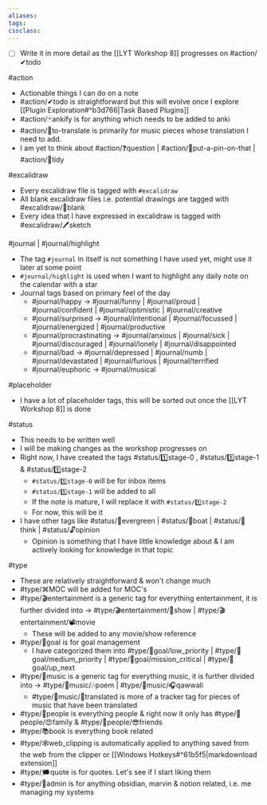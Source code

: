 ```yaml
---
aliases:
tags: 
cssclass: 
---
```


- [ ] Write it in more detail as the [[LYT Workshop 8]] progresses on #action/✔todo 


#action 
- Actionable things I can do on a note
- #action/✔todo is straightforward but this will evolve once I explore [[Plugin Exploration#^b3d766|Task Based Plugins]] 
- #action/🃏ankify is for anything which needs to be added to anki
- #action/📰to-translate is primarily for music pieces whose translation I need to add.
- I am yet to think about #action/❓question | #action/📌put-a-pin-on-that  | #action/🧹tidy 


#excalidraw 
- Every excalidraw file is tagged with `#excalidraw`
- All blank excalidraw files i.e. potential drawings are tagged with #excalidraw/🧻blank 
- Every idea that I have expressed in excalidraw is tagged with #excalidraw/🖊sketch 


 #journal | #journal/highlight
 - The tag `#journal` in itself is not something I have used yet, might use it later at some point
 - `#journal/highlight` is used when I want to highlight any daily note on the calendar with a star
 - Journal tags based on primary feel of the day
	 - #journal/happy → #journal/funny | #journal/proud | #journal/confident | #journal/optimistic | #journal/creative
	- #journal/surprised → #journal/intentional | #journal/focussed | #journal/energized | #journal/productive
	- #journal/procrastinating → #journal/anxious | #journal/sick | #journal/discouraged | #journal/lonely | #journal/disappointed
	- #journal/bad → #journal/depressed | #journal/numb | #journal/devastated | #journal/furious | #journal/terrified
	- #journal/euphoric → #journal/musical


#placeholder
- I have a lot of placeholder tags, this will be sorted out once the [[LYT Workshop 8]] is done


#status
- This needs to be written well
- I will be making changes as the workshop progresses on
- Right now, I have created the tags #status/1️⃣stage-0 , #status/1️⃣stage-1 & #status/1️⃣stage-2 
	- `#status/1️⃣stage-0` will be for inbox items 
	- `#status/1️⃣stage-1` will be added to all
	- If the note is mature, I will replace it with `#status/1️⃣stage-2` 
	- For now, this will be it
- I have other tags like #status/🌲evergreen | #status/🍃boat | #status/💭think | #status/🔓opinion     
	- Opinion is something that I have little knowledge about & I am actively looking for knowledge in that topic



#type 
- These are relatively straightforward & won't change much
- #type/⌘MOC  will be added for MOC's
- #type/🎬entertainment is a generic tag for everything entertainment, it is further divided into → #type/🎬entertainment/🎥show  | #type/🎬entertainment/📽movie
	- These will be added to any movie/show reference
- #type/🎯goal is for goal management
	- I have categorized them into #type/🎯goal/low_priority | #type/🎯goal/medium_priority  | #type/🎯goal/mission_critical  | #type/🎯goal/up_next 
- #type/🎵music is a generic tag for everything music, it is further divided into → #type/🎵music/🎶poem | #type/🎵music/🎧qawwali 
	- #type/🎵music/📄translated is more of a tracker tag for pieces of music that have been translated 
- #type/👤people is everything people & right now it only has #type/👤people/😍family & #type/👤people/😎friends 
- #type/📚book is everything book related
- #type/🕸web_clipping is automatically applied to anything saved from the web from the clipper or [[Windows Hotkeys#^61b5f5|markdownload extension]] 
- #type/🗯quote is for quotes. Let's see if I start liking them
- #type/🚸admin is for anything obsidian, marvin & notion related, i.e. me managing my systems


